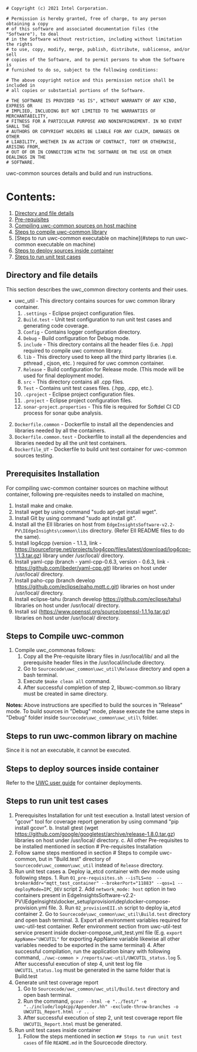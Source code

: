```
# Copyright (c) 2021 Intel Corporation.

# Permission is hereby granted, free of charge, to any person obtaining a copy
# of this software and associated documentation files (the "Software"), to deal
# in the Software without restriction, including without limitation the rights
# to use, copy, modify, merge, publish, distribute, sublicense, and/or sell
# copies of the Software, and to permit persons to whom the Software is
# furnished to do so, subject to the following conditions:

# The above copyright notice and this permission notice shall be included in
# all copies or substantial portions of the Software.

# THE SOFTWARE IS PROVIDED "AS IS", WITHOUT WARRANTY OF ANY KIND, EXPRESS OR
# IMPLIED, INCLUDING BUT NOT LIMITED TO THE WARRANTIES OF MERCHANTABILITY,
# FITNESS FOR A PARTICULAR PURPOSE AND NONINFRINGEMENT. IN NO EVENT SHALL THE
# AUTHORS OR COPYRIGHT HOLDERS BE LIABLE FOR ANY CLAIM, DAMAGES OR OTHER
# LIABILITY, WHETHER IN AN ACTION OF CONTRACT, TORT OR OTHERWISE, ARISING FROM,
# OUT OF OR IN CONNECTION WITH THE SOFTWARE OR THE USE OR OTHER DEALINGS IN THE
# SOFTWARE.
```

uwc-common sources details and build and run instructions.

# Contents:

1. [Directory and file details](#directory-and-file-details)
2. [Pre-requisites](#prerequisites-Installation)
3. [Compiling uwc-common sources on host machine](#compiling-uwc-common-sources-on-host-machine)
4. [Steps to compile uwc-common library](#steps-to-compile-uwc-common-library)
5. [Steps to run uwc-common executable on machine](#steps to run uwc-common executable on machine)
6. [Steps to deploy sources inside container](#steps-to-deploy-sources-inside-container)
7. [Steps to run unit test cases](#steps-to-run-unit-testcases)


## Directory and file details

This section describes the uwc_common directory contents and their uses.

* uwc_util - This directory contains sources for uwc common library container.
	1. `.settings` - Eclipse project configuration files.
	2. `Build.test` - Unit test configuration to run unit test cases and generating code coverage.
	3. `Config` - Contains logger configuration directory.
	4. `Debug` - Build configuration for Debug mode.
	5. `include` - This directory contains all the header files (i.e. .hpp) required to compile uwc common library.
	6. `lib` - This directory used to keep all the third party libraries (i.e. pthread , cjson, etc. ) required for uwc common container. 
	7. `Release` - Build configuration for Release mode. (This mode will be used for final deployment mode).
	8. `src` - This directory contains all .cpp files.
	9. `Test` - Contains unit test cases files. (.hpp, .cpp, etc.).
	10. `.cproject` - Eclipse project configuration files.
	11. `.project` - Eclipse project configuration files.
	12. `sonar-project.properties` - This file is required for Softdel CI CD process for sonar qube analysis.
2. `Dockerfile.common` - Dockerfile to install all the dependencies and libraries needed by all the containers.
3. `Dockerfile.common.test` - Dockerfile to install all the dependencies and libraries needed by all the unit test containers.
4. `Dockerfile_UT` - Dockerfile to build unit test container for uwc-common sources testing.

## Prerequisites Installation

For compiling uwc-common container sources on machine without container, following pre-requisites needs to installed on machine,

1. Install make and cmake.
2. Install wget by using command "sudo apt-get install wget".
3. Install Git by using command "sudo apt install git".
4. Install all the EII libraries on host from `EdgeInsightsSoftware-v2.2-PV\IEdgeInsights\common\libs` directory. (Refer EII README files to do the same).
5. Install log4cpp (version - 1.1.3, link - https://sourceforge.net/projects/log4cpp/files/latest/download/log4cpp-1.1.3.tar.gz) library under /usr/local/ directory.
6. Install yaml-cpp (branch - yaml-cpp-0.6.3, version - 0.6.3, link - https://github.com/jbeder/yaml-cpp.git) libraries on host under /usr/local/ directory.
7. Install paho-cpp (branch develop https://github.com/eclipse/paho.mqtt.c.git) libraries on host under /usr/local/ directory.
8. Install eclipse-tahu (branch develop https://github.com/eclipse/tahu) libraries on host under /usr/local/ directory.
9. Install ssl (https://www.openssl.org/source/openssl-1.1.1g.tar.gz) libraries on host under /usr/local/ directory.
	
## Steps to Compile uwc-common

1. Compile uwc_commonas follows:
	1. Copy all the Pre-requisite library files in /usr/local/lib/ and all the prerequisite header files in the /usr/local/include directory.
	1. Go to `Sourcecode\uwc_common\uwc_util\Release` directory and open a bash terminal.
	2. Execute `$make clean all` command.
	3. After successful completion of step 2, libuwc-common.so library must be created in same directory.

**Notes:** Above instructions are specified to build the sources in "Release" mode. To build sources in "Debug" mode, please execute the same steps in "Debug" folder inside `Sourcecode\uwc_common\uwc_util\` folder. 

## Steps to run uwc-common library on machine

Since it is not an executable, it cannot be executed.
	
## Steps to deploy sources inside container

Refer to the [UWC user guide](https://open-edge-insights.github.io/uwc-docs/) for container deployments.

## Steps to run unit test cases 

1. Prerequisites Installation for unit test execution
	a. Install latest version of "gcovr" tool for coverage report generation by using command "pip install gcovr".
	b. Install gtest (wget https://github.com/google/googletest/archive/release-1.8.0.tar.gz) libraries on host under /usr/local/ directory.
	c. All other Pre-requisites to be installed mentioned in section # Pre-requisites Installation
2. Follow same steps mentioned in section # Steps to compile uwc-common, but in "Build.test" directory of `Sourcecode\uwc_common\uwc_util` instead of `Release` directory.
3. Run unit test cases
	a. Deploy ia_etcd container with dev mode using following steps. 
		1. Run `01_pre-requisites.sh --isTLS=no  --brokerAddr="mqtt_test_container" --brokerPort="11883" --qos=1 --deployMode=IPC_DEV` script
		2. Add `network_mode: host` option in two containers present in EdgeInsightsSoftware-v2.2-PV\IEdgeInsights\docker_setup\provision\dep\docker-compose-provision.yml file.
		3. Run `02_provisionEII.sh` script to deploy ia_etcd container
	2. Go to `Sourcecode\uwc_common\uwc_util\Build.test` directory and open bash terminal.
	3. Export all environment variables required for uwc-util-test container. Refer environment section from uwc-util-test service present inside docker-compose_unit_test.yml file (E.g. `export AppName="UWCUTIL"` for exporting AppName variable likewise all other variables needed to be exported in the same terminal) 
	4. After successful compilation, run the application binary with following command,
	`./uwc-common > /reports/uwc-util/UWCUTIL_status.log`
	5. After successful execution of step 4, unit test log file `UWCUTIL_status.log` must be generated in the same folder that is Build.test
4. Generate unit test coverage report
	1. Go to `Sourcecode/uwc_common/uwc_util/Build.test` directory and open bash terminal.
	2. Run the command,
		`gcovr --html -e "../Test/" -e "../include/log4cpp/Appender.hh" -exclude-throw-branches -o UWCUTIL_Report.html -r .. .`
	3. After successful execution of step 2, unit test coverage report file `UWCUTIL_Report.html` must be generated.
5. Run unit test cases inside container
	1. Follow the steps mentioned in section `## Steps to run unit test cases` of file `README.md` in the Sourcecode directory.
